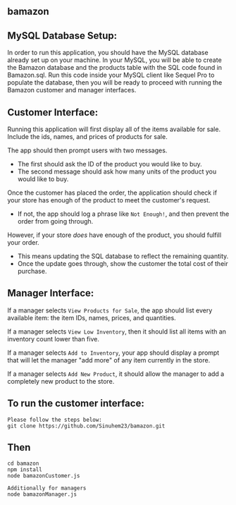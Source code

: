 ## bamazon

## MySQL Database Setup:

In order to run this application, you should have the MySQL database already set up on your machine. In your MySQL, you will be able to create the Bamazon database and the products table with the SQL code found in Bamazon.sql. Run this code inside your MySQL client like Sequel Pro to populate the database, then you will be ready to proceed with running the Bamazon customer and manager interfaces.

## Customer Interface:

Running this application will first display all of the items available for sale. Include the ids, names, and prices of products for sale.

The app should then prompt users with two messages.

   * The first should ask the ID of the product you would like to buy.
   * The second message should ask how many units of the product you would like to buy.

Once the customer has placed the order, the application should check if your store has enough of the product to meet the customer's request.

   * If not, the app should log a phrase like `Not Enough!`, and then prevent the order from going through.

However, if your store _does_ have enough of the product, you should fulfill your order.
   * This means updating the SQL database to reflect the remaining quantity.
   * Once the update goes through, show the customer the total cost of their purchase.


## Manager Interface:

If a manager selects `View Products for Sale`, the app should list every available item: the item IDs, names, prices, and quantities.

If a manager selects `View Low Inventory`, then it should list all items with an inventory count lower than five.

If a manager selects `Add to Inventory`, your app should display a prompt that will let the manager "add more" of any item currently in the store.

If a manager selects `Add New Product`, it should allow the manager to add a completely new product to the store.


## To run the customer interface: 

```
Please follow the steps below:
git clone https://github.com/Sinuhem23/bamazon.git
```

## Then
```
cd bamazon
npm install
node bamazonCustomer.js

Additionally for managers
node bamazonManager.js
```